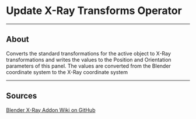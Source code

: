 # Update X-Ray Transforms Operator

___

## About

Converts the standard transformations for the active object to X-Ray transformations and writes the values to the Position and Orientation parameters of this panel. The values are converted from the Blender coordinate system to the X-Ray coordinate system

___

## Sources

[Blender X-Ray Addon Wiki on GitHub](https://github.com/PavelBlend/blender-xray/wiki/Panel-Transforms#%D0%BE%D0%BF%D0%B5%D1%80%D0%B0%D1%82%D0%BE%D1%80-update-x-ray-transforms)

